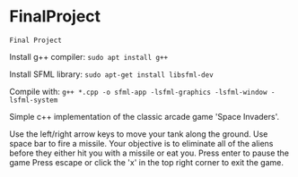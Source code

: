 # FinalProject

`Final Project`

Install g++ compiler: `sudo apt install g++`

Install SFML library: `sudo apt-get install libsfml-dev`

Compile with: `g++ *.cpp -o sfml-app -lsfml-graphics -lsfml-window -lsfml-system`

Simple c++ implementation of the classic arcade game 'Space Invaders'.

Use the left/right arrow keys to move your tank along the ground.
Use space bar to fire a missile. Your objective is to eliminate all of the aliens
before they either hit you with a missile or eat you.
Press enter to pause the game
Press escape or click the 'x' in the top right corner to exit the game.
